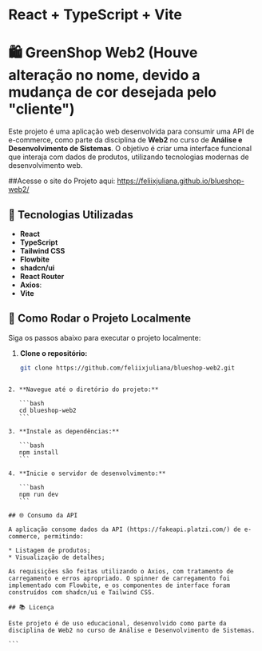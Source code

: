 # React + TypeScript + Vite

# 🛍️ GreenShop Web2 (Houve alteração no nome, devido a mudança de cor desejada pelo "cliente")

Este projeto é uma aplicação web desenvolvida para consumir uma API de e-commerce, como parte da disciplina de **Web2** no curso de **Análise e Desenvolvimento de Sistemas**. O objetivo é criar uma interface funcional que interaja com dados de produtos, utilizando tecnologias modernas de desenvolvimento web.

##Acesse o site do Projeto aqui: https://feliixjuliana.github.io/blueshop-web2/

## 🚀 Tecnologias Utilizadas

- **React**
- **TypeScript**
- **Tailwind CSS**
- **Flowbite**
- **shadcn/ui**
- **React Router**
- **Axios**:
- **Vite**

## 🔧 Como Rodar o Projeto Localmente

Siga os passos abaixo para executar o projeto localmente:

1. **Clone o repositório:**

   ```bash
   git clone https://github.com/feliixjuliana/blueshop-web2.git
````

2. **Navegue até o diretório do projeto:**

   ```bash
   cd blueshop-web2
   ```

3. **Instale as dependências:**

   ```bash
   npm install
   ```

4. **Inicie o servidor de desenvolvimento:**

   ```bash
   npm run dev
   ```

## 🌐 Consumo da API

A aplicação consome dados da API (https://fakeapi.platzi.com/) de e-commerce, permitindo:

* Listagem de produtos;
* Visualização de detalhes;

As requisições são feitas utilizando o Axios, com tratamento de carregamento e erros apropriado. O spinner de carregamento foi implementado com Flowbite, e os componentes de interface foram construídos com shadcn/ui e Tailwind CSS.

## 📚 Licença

Este projeto é de uso educacional, desenvolvido como parte da disciplina de Web2 no curso de Análise e Desenvolvimento de Sistemas.

```


